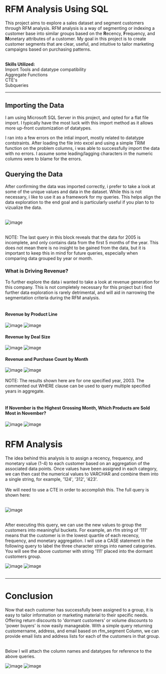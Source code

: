 # RFM Analysis Using SQL

This project aims to explore a sales dataset and segment customers through RFM analysis. RFM analysis is a way of segmenting or indexing a customer base into similar groups based on the <b>R</b>ecency, 
<b>F</b>requency, and 
<b>M</b>onetary attributes of a customer. My goal in this project is to create customer segments that are clear, useful, and intuitive to tailor marketing campaigns based on purchasing patterns.


<br><b>Skills Utilized:<br></b>
Import Tools and datatype compatibility<br>
Aggregate Functions<br>
CTE's<br>
Subqueries
 
---

## Importing the Data

I am using Microsoft SQL Server in this project, and opted for a flat file import. I typically have the most luck with this import method as it allows more up-front customization of datatypes.

I ran into a few errors on the intial import, mostly related to datatype contstraints. After loading the file into excel and using a simple TRIM function on the problem columns, i was able to successfully import 
the data with no errors. I assume some leading/lagging characters in the numeric columns were to blame for the errors.






## Querying the Data
After confirming the data was imported correctly, i prefer to take a look at some of the unique values and data in the dataset. While this is not necessary, i like to use it as a framework for my queries. This helps align the data exploration to the end goal and is particularly useful if you plan to to vizualize the data. <br><br>

![image](https://github.com/Gmindedahl/sql_rfm/assets/132941581/14202c20-a458-4001-9b2d-52172e5444cc)<br><br>

NOTE: The last query in this block reveals that the data for 2005 is incomplete, and only contains data from the first 5 months of the year. This does not mean there is no insight to be gained from the data, but it is important to keep this in mind for future queries, especially when comparing data grouped by year or month.<br>

### What is Driving Revenue?

To further explore the data i wanted to take a look at revenue generation for this company. This is not completely necessary for this project but i find further data exploration is rarely detrimental, and will aid in narrowing the segmentation criteria during the RFM analysis. <br><br>


#### Revenue by Product Line
![image](https://github.com/Gmindedahl/sql_rfm/assets/132941581/28dfb8e0-3e06-475a-8ba0-0910104b0686)
![image](https://github.com/Gmindedahl/sql_rfm/assets/132941581/c12c8f20-bc0e-4549-8d5d-263df438ae1e)

#### Revenue by Deal Size
![image](https://github.com/Gmindedahl/sql_rfm/assets/132941581/560a60ac-47b4-42e4-a92c-27a84cd5f654)
![image](https://github.com/Gmindedahl/sql_rfm/assets/132941581/6706c7ff-64f2-40e6-b2c3-e958e74f2e66)

#### Revenue and Purchase Count by Month

![image](https://github.com/Gmindedahl/sql_rfm/assets/132941581/e6a5fd44-d27c-4566-b222-cdffef056eda)
![image](https://github.com/Gmindedahl/sql_rfm/assets/132941581/19dbf044-0939-4244-8532-758b2e684e2a)<br><br>
 NOTE: The results shown here are for one specified year, 2003. The commented out WHERE clause can be used to query multiple specified years in aggregate.<br><br>
 
 #### If November is the Highest Grossing Month, Which Products are Sold Most in November?
 
 ![image](https://github.com/Gmindedahl/sql_rfm/assets/132941581/0bd4f1a1-6102-44c7-9048-3def9623883a)
 ![image](https://github.com/Gmindedahl/sql_rfm/assets/132941581/c3ec65c7-a1c9-4c3d-ac73-0637faf16763)
 
 # RFM Analysis

The idea behind this analysis is to assign a recency, frequency, and monetary value (1-4) to each customer based on an aggregation of the associated data points. Once values have been assigned in each category, we can then cast the numerical values to VARCHAR and combine them into a single string, for example, '124', '312', '423'.<br><br>
We will need to use a CTE in order to accomplish this. The full query is shown here:<br><br>


![image](https://github.com/Gmindedahl/sql_rfm/assets/132941581/ee354bf4-bb55-4819-9da9-de73e4de87a1)<br><br>

After executing this query, we can use the new values to group the customers into meaningful buckets. For example, an rfm string of '111' means that the customer is in the lowest quartile of each recency, frequency, and monetary aggregation. I will use a CASE statement in the following query to label the three character strings into named categories. You will see the above customer with string '111' placed into the dormant customers group.<br>

![image](https://github.com/Gmindedahl/sql_rfm/assets/132941581/019d5bb8-f303-4d06-a388-137133746f0a)
![image](https://github.com/Gmindedahl/sql_rfm/assets/132941581/4089fb21-32bd-4a76-bccd-7abec14e2435)<br><br>


---

# Conclusion
Now that each customer has successfully been assigned to a group, it is easy to tailor information or marketing material to their specific needs. Offering return discounts to 'dormant customers' or volume discounts to 'power buyers' is now easily manageable. With a simple query returning customername, address, and email based on rfm_segment Column, we can provide email lists and address lists for each of the customers in that group.<br><br>

Below I will attach the column names and datatypes for reference to the above queries.

![image](https://github.com/Gmindedahl/sql_rfm/assets/132941581/1c67f533-ce9a-4395-9672-c259eed0541e)
![image](https://github.com/Gmindedahl/sql_rfm/assets/132941581/7f88bc0a-c7a5-4ab6-96d4-07b30c5d4509)




















